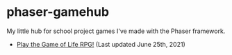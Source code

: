 # phaser-gamehub

My little hub for school project games I've made with the Phaser framework.

* [Play the Game of Life RPG!](https://kanaangel.github.io/phaser-gamehub/rpg/index.html) (Last updated June 25th, 2021)
